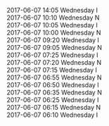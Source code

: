 2017-06-07 14:05 Wednesday  I  
2017-06-07 10:10 Wednesday  N  
2017-06-07 10:05 Wednesday  I  
2017-06-07 10:00 Wednesday  N  
2017-06-07 09:20 Wednesday  I  
2017-06-07 09:05 Wednesday  N  
2017-06-07 07:25 Wednesday  I  
2017-06-07 07:20 Wednesday  N  
2017-06-07 07:15 Wednesday  I  
2017-06-07 06:55 Wednesday  N  
2017-06-07 06:50 Wednesday  I  
2017-06-07 06:35 Wednesday  N  
2017-06-07 06:25 Wednesday  I  
2017-06-07 06:15 Wednesday  N  
2017-06-07 06:10 Wednesday  I  
